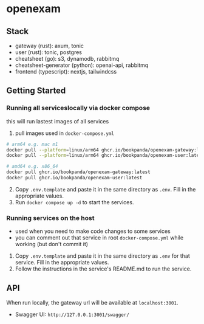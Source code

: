 # openexam

## Stack

-   gateway (rust): axum, tonic
-   user (rust): tonic, postgres
-   cheatsheet (go): s3, dynamodb, rabbitmq
-   cheatsheet-generator (python): openai-api, rabbitmq
-   frontend (typescript): nextjs, tailwindcss

## Getting Started

### Running all serviceslocally via docker compose
this will run lastest images of all services
1. pull images used in `docker-compose.yml`
```bash
# arm64 e.g. mac m1
docker pull --platform=linux/arm64 ghcr.io/bookpanda/openexam-gateway:latest
docker pull --platform=linux/arm64 ghcr.io/bookpanda/openexam-user:latest

# amd64 e.g. x86_64
docker pull ghcr.io/bookpanda/openexam-gateway:latest
docker pull ghcr.io/bookpanda/openexam-user:latest
```
2. Copy `.env.template` and paste it in the same directory as `.env`. Fill in the appropriate values.
3. Run `docker compose up -d` to start the services.

### Running services on the host
- used when you need to make code changes to some services
- you can comment out that service in root `docker-compose.yml` while working (but don't commit it)
1. Copy `.env.template` and paste it in the same directory as `.env` for that service. Fill in the appropriate values.
2. Follow the instructions in the service's README.md to run the service.

## API
When run locally, the gateway url will be available at `localhost:3001`.
- Swagger UI: `http://127.0.0.1:3001/swagger/`
